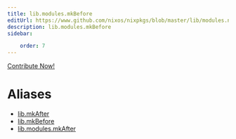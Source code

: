 ```yaml
---
title: lib.modules.mkBefore
editUrl: https://www.github.com/nixos/nixpkgs/blob/master/lib/modules.nix#L1042C23
description: lib.modules.mkBefore
sidebar:

    order: 7
---
```


<a href="https://www.github.com/nixos/nixpkgs/blob/master/lib/modules.nix#L1042C23">Contribute Now!</a>


# Aliases

- [lib.mkAfter](/nix-doc-comments/reference/lib/lib-mkAfter)
- [lib.mkBefore](/nix-doc-comments/reference/lib/lib-mkBefore)
- [lib.modules.mkAfter](/nix-doc-comments/reference/lib/modules/lib-modules-mkAfter)


